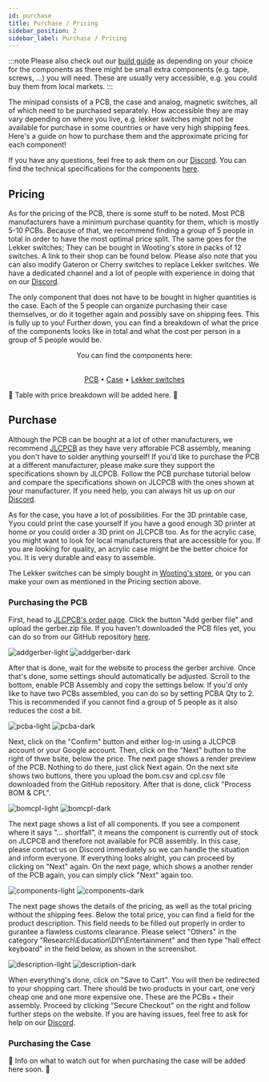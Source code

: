 ```yaml
---
id: purchase
title: Purchase / Pricing
sidebar_position: 2
sidebar_label: Purchase / Pricing
---
```


:::note
Please also check out our [build guide](build-guide.md) as depending on your choice for the components as there might be small extra components (e.g. tape, screws, ...) you will need. These are usually very accessible, e.g. you could buy them from local markets.
:::

The minipad consists of a PCB, the case and analog, magnetic switches, all of which need to be purchased separately. How accessible they are may vary depending on where you live, e.g. lekker switches might not be available for purchase in some countries or have very high shipping fees. Here's a guide on how to purchase them and the approximate pricing for each component!

If you have any questions, feel free to ask them on our [Discord](https://discord.gg/minipad). You can find the technical specifications for the components [here](technical-specifications.md).

## Pricing

As for the pricing of the PCB, there is some stuff to be noted. Most PCB manufacturers have a minimum purchase quantity for them, which is mostly 5-10 PCBs. Because of that, we recommend finding a group of 5 people in total in order to have the most optimal price split.
The same goes for the Lekker switches; They can be bought in Wooting's store in packs of 12 switches. A link to their shop can be found below. Please also note that you can also modify Gateron or Cherry switches to replace Lekker switches. We have a dedicated channel and a lot of people with experience in doing that on our [Discord](https://discord.gg/minipad).

The only component that does not have to be bought in higher quantities is the case. Each of the 5 people can organize purchasing their case themselves, or do it together again and possibly save on shipping fees. This is fully up to you! Further down, you can find a breakdown of what the price of the components looks like in total and what the cost per person in a group of 5 people would be.

<center>
You can find the components here:<br></br>

[PCB](https://github.com/minipadkb/minipad) • [Case](https://github.com/minipadkb/minipad) • [Lekker switches](https://next.wooting.io/product/lekker-switch-linear60-12-pack)
</center>

🚧 Table with price breakdown will be added here. 🚧

## Purchase

Although the PCB can be bought at a lot of other manufacturers, we recommend [JLCPCB](https://jlcpcb.com) as they have very afforable PCB assembly, meaning you don't have to solder anything yourself! If you'd like to purchase the PCB at a different manufacturer, please make sure they support the specifications shown by JLCPCB. Follow the PCB purchase tutorial below and compare the specifications shown on JLCPCB with the ones shown at your manufacturer. If you need help, you can always hit us up on our [Discord](https://discord.gg/minipad). 

As for the case, you have a lot of possibilities. For the 3D printable case, Yyou could print the case yourself if you have a good enough 3D printer at home or you could order a 3D print on JLCPCB too. As for the acrylic case, you might want to look for local manufacturers that are accessible for you. If you are looking for quality, an acrylic case might be the better choice for you. It is very durable and easy to assemble.

The Lekker switches can be simply bought in [Wooting's store](https://next.wooting.io/product/lekker-switch-linear60-12-pack), or you can make your own as mentioned in the Pricing section above.

### Purchasing the PCB

First, head to [JLCPCB's order page](https://cart.jlcpcb.com/quote). Click the button "Add gerber file" and upload the gerber.zip file. If you haven't downloaded the PCB files yet, you can do so from our GitHub repository [here](https://github.com/minipadkb/minipad).

![addgerber-light](./img/addgerber-light.png#light)
![addgerber-dark](./img/addgerber-dark.png#dark)

After that is done, wait for the website to process the gerber archive. Once that's done, some settings should automatically be adjusted. Scroll to the bottom, enable PCB Assembly and copy the settings below. If you'd only like to have two PCBs assembled, you can do so by setting PCBA Qty to 2. This is recommended if you cannot find a group of 5 people as it also reduces the cost a bit.

![pcba-light](./img/pcba-light.png#light)
![pcba-dark](./img/pcba-dark.png#dark)

Next, click on the "Confirm" button and either log-in using a JLCPCB account or your Google account. Then, click on the "Next" button to the right of thwe bsite, below the price. The next page shows a render preview of the PCB. Nothing to do there, just click Next again. On the next site shows two buttons, there you upload the bom.csv and cpl.csv file downloaded from the GitHub repository. After that is done, click "Process BOM & CPL".

![bomcpl-light](./img/bomcpl-light.png#light)
![bomcpl-dark](./img/bomcpl-dark.png#dark)

The next page shows a list of all components. If you see a component where it says "... shortfall", it means the component is currently out of stock on JLCPCB and therefore not available for PCB assembly. In this case, please contact us on Discord immediately so we can handle the situation and inform everyone. If everything looks alright, you can proceed by clicking on "Next" again. On the next page, which shows a another render of the PCB again, you can simply click "Next" again too.

![components-light](./img/components-light.png#light)
![components-dark](./img/components-dark.png#dark)

The next page shows the details of the pricing, as well as the total pricing without the shipping fees. Below the total price, you can find a field for the product description. This field needs to be filled out properly in order to gurantee a flawless customs clearance. Please select "Others" in the category "Research\Education\DIY\Entertainment" and then type "hall effect keyboard" in the field below, as shown in the screenshot.

![description-light](./img/description-light.png#light)
![description-dark](./img/description-dark.png#dark)

When everything's done, click on "Save to Cart". You will then be redirected to your shopping cart. There should be two products in your cart, one very cheap one and one more expensive one. These are the PCBs + their assembly. Proceed by clicking "Secure Checkout" on the right and follow further steps on the website. If you are having issues, feel free to ask for help on our [Discord](https://discord.gg/minipad).

### Purchasing the Case

🚧 Info on what to watch out for when purchasing the case will be added here soon. 🚧
